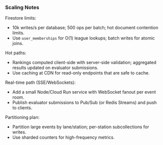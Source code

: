 ### Scaling Notes

Firestore limits:
- 10k writes/s per database; 500 ops per batch; hot document contention limits.
- Use `user_memberships` for O(1) league lookups; batch writes for atomic joins.

Hot paths:
- Rankings computed client-side with server-side validation; aggregated results updated on evaluator submissions.
- Use caching at CDN for read-only endpoints that are safe to cache.

Real-time path (SSE/WebSockets):
- Add a small Node/Cloud Run service with WebSocket fanout per event room.
- Publish evaluator submissions to Pub/Sub (or Redis Streams) and push to clients.

Partitioning plan:
- Partition large events by lane/station; per-station subcollections for writes.
- Use sharded counters for high-frequency metrics.



